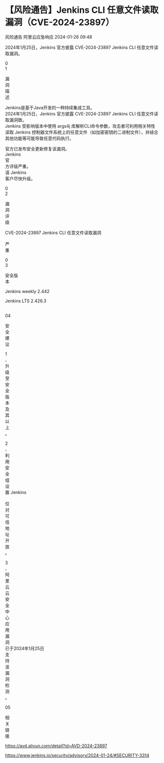 #  【风险通告】Jenkins CLI 任意文件读取漏洞（CVE-2024-23897）   
风险通告  阿里云应急响应   2024-01-26 09:48  
  
2024年1月25日，Jenkins 官方披露 CVE-2024-23897 Jenkins CLI 任意文件读取漏洞。  
  
0  
1  
  
漏  
洞  
描  
述  
  
  
Jenkins是基于Java开发的一种持续集成工具。  
2024年1月25日，Jenkins 官方披露 CVE-2024-23897 Jenkins CLI 任意文件读取漏洞致。  
Jenkins 受影响版本中使用 args4j 库解析CLI命令参数，攻击者可利用相关特性读取 Jenkins 控制器文件系统上的任意文件（如加密密钥的二进制文件），并结合其他功能等可能导致任意代码执行。  
  
官方已发布安全更新修复该漏洞。  
Jenkins  
 官  
方评级严重。  
请 Jenkins   
客户尽快升级。  
  
  
0  
2  
  
漏  
洞  
评  
级  
  
  
CVE-2024-23897 Jenkins CLI 任意文件读取漏洞  
   
严  
重  
  
  
0  
3  
  
安全版  
本  
  
  
Jenkins weekly 2.442   
  
Jenkins LTS 2.426.3  
   
  
  
04  
  
安  
全  
建  
议  
  
  
1  
、  
升  
级  
至  
安  
全  
版  
本  
及  
其  
以  
上  
。  
  
2  
、  
利  
用  
安  
全  
组  
设  
置 Jenkins  
   
仅  
对  
可  
信  
地  
址  
开  
放  
。  
  
3  
、  
阿  
里  
云  
云  
安  
全  
中  
心  
应  
用  
漏  
洞  
已于2024年1月25日  
支  
持  
该  
漏  
洞  
检  
测  
。  
  
  
05  
  
  
相  
关  
链  
接  
  
  
https://avd.aliyun.com/detail?id=AVD-2024-23897  
  
https://www.jenkins.io/security/advisory/2024-01-24/#SECURITY-3314  
  
  
  
